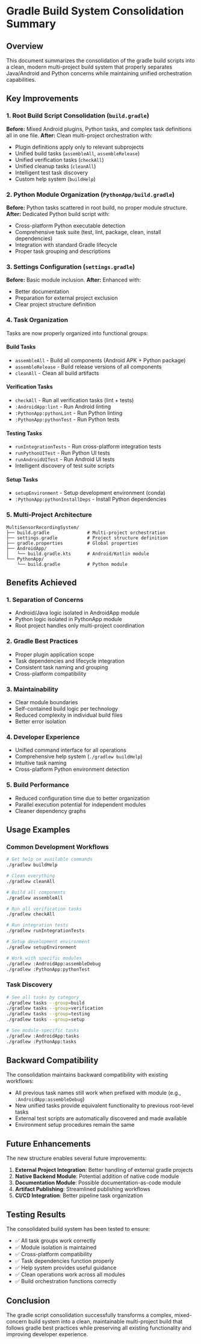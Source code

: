 # Gradle Build System Consolidation Summary

## Overview
This document summarizes the consolidation of the gradle build scripts into a clean, modern multi-project build system that properly separates Java/Android and Python concerns while maintaining unified orchestration capabilities.

## Key Improvements

### 1. **Root Build Script Consolidation** (`build.gradle`)
**Before:** Mixed Android plugins, Python tasks, and complex task definitions all in one file.
**After:** Clean multi-project orchestration with:
- Plugin definitions apply only to relevant subprojects
- Unified build tasks (`assembleAll`, `assembleRelease`)
- Unified verification tasks (`checkAll`)
- Unified cleanup tasks (`cleanAll`)
- Intelligent test task discovery
- Custom help system (`buildHelp`)

### 2. **Python Module Organization** (`PythonApp/build.gradle`)
**Before:** Python tasks scattered in root build, no proper module structure.
**After:** Dedicated Python build script with:
- Cross-platform Python executable detection
- Comprehensive task suite (test, lint, package, clean, install dependencies)
- Integration with standard Gradle lifecycle
- Proper task grouping and descriptions

### 3. **Settings Configuration** (`settings.gradle`)
**Before:** Basic module inclusion.
**After:** Enhanced with:
- Better documentation
- Preparation for external project exclusion
- Clear project structure definition

### 4. **Task Organization**
Tasks are now properly organized into functional groups:

#### Build Tasks
- `assembleAll` - Build all components (Android APK + Python package)
- `assembleRelease` - Build release versions of all components  
- `cleanAll` - Clean all build artifacts

#### Verification Tasks
- `checkAll` - Run all verification tasks (lint + tests)
- `:AndroidApp:lint` - Run Android linting
- `:PythonApp:pythonLint` - Run Python linting
- `:PythonApp:pythonTest` - Run Python tests

#### Testing Tasks
- `runIntegrationTests` - Run cross-platform integration tests
- `runPythonUITest` - Run Python UI tests
- `runAndroidUITest` - Run Android UI tests
- Intelligent discovery of test suite scripts

#### Setup Tasks
- `setupEnvironment` - Setup development environment (conda)
- `:PythonApp:pythonInstallDeps` - Install Python dependencies

### 5. **Multi-Project Architecture**
```
MultiSensorRecordingSystem/
├── build.gradle              # Multi-project orchestration
├── settings.gradle           # Project structure definition
├── gradle.properties         # Global properties
├── AndroidApp/
│   └── build.gradle.kts      # Android/Kotlin module
└── PythonApp/
    └── build.gradle          # Python module
```

## Benefits Achieved

### 1. **Separation of Concerns**
- Android/Java logic isolated in AndroidApp module
- Python logic isolated in PythonApp module
- Root project handles only multi-project coordination

### 2. **Gradle Best Practices**
- Proper plugin application scope
- Task dependencies and lifecycle integration
- Consistent task naming and grouping
- Cross-platform compatibility

### 3. **Maintainability**
- Clear module boundaries
- Self-contained build logic per technology
- Reduced complexity in individual build files
- Better error isolation

### 4. **Developer Experience**
- Unified command interface for all operations
- Comprehensive help system (`./gradlew buildHelp`)
- Intuitive task naming
- Cross-platform Python environment detection

### 5. **Build Performance**
- Reduced configuration time due to better organization
- Parallel execution potential for independent modules
- Cleaner dependency graphs

## Usage Examples

### Common Development Workflows

```bash
# Get help on available commands
./gradlew buildHelp

# Clean everything
./gradlew cleanAll

# Build all components
./gradlew assembleAll

# Run all verification tasks
./gradlew checkAll

# Run integration tests
./gradlew runIntegrationTests

# Setup development environment
./gradlew setupEnvironment

# Work with specific modules
./gradlew :AndroidApp:assembleDebug
./gradlew :PythonApp:pythonTest
```

### Task Discovery
```bash
# See all tasks by category
./gradlew tasks --group=build
./gradlew tasks --group=verification
./gradlew tasks --group=testing
./gradlew tasks --group=setup

# See module-specific tasks
./gradlew :AndroidApp:tasks
./gradlew :PythonApp:tasks
```

## Backward Compatibility

The consolidation maintains backward compatibility with existing workflows:
- All previous task names still work when prefixed with module (e.g., `:AndroidApp:assembleDebug`)
- New unified tasks provide equivalent functionality to previous root-level tasks
- External test scripts are automatically discovered and made available
- Environment setup procedures remain the same

## Future Enhancements

The new structure enables several future improvements:
1. **External Project Integration**: Better handling of external gradle projects
2. **Native Backend Module**: Potential addition of native code module
3. **Documentation Module**: Possible documentation-as-code module
4. **Artifact Publishing**: Streamlined publishing workflows
5. **CI/CD Integration**: Better pipeline task organization

## Testing Results

The consolidated build system has been tested to ensure:
- ✅ All task groups work correctly
- ✅ Module isolation is maintained
- ✅ Cross-platform compatibility
- ✅ Task dependencies function properly
- ✅ Help system provides useful guidance
- ✅ Clean operations work across all modules
- ✅ Build orchestration functions correctly

## Conclusion

The gradle script consolidation successfully transforms a complex, mixed-concern build system into a clean, maintainable multi-project build that follows gradle best practices while preserving all existing functionality and improving developer experience.